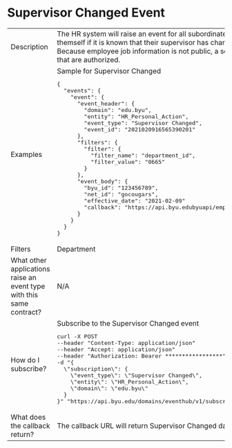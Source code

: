 # Supervisor Changed Event

<table align="center">
  <tr>
    <td>Description</td>
    <td>The HR system will raise an event for all subordinates of a person when they change, or for the person themself if it is known that their supervisor has changed.<br>Because employee job information is not public, a secure callback URL is provided for business applications that are authorized.</td>
  </tr>
  <tr>
    <td>Examples</td>
    <td>Sample for Supervisor Changed<br><pre>{
  "events": {
    "event": {
      "event_header": {
        "domain": "edu.byu",
        "entity": "HR_Personal_Action",
        "event_type": "Supervisor Changed",
        "event_id": "2021020916565390201"
      },
      "filters": {
        "filter": {
          "filter_name": "department_id",
          "filter_value": "0665"
        }
      },
      "event_body": {
        "byu_id": "123456789",
        "net_id": "gocougars",
        "effective_date": "2021-02-09"
        "callback": "https://api.byu.edubyuapi/employees/v1/123456789/jobs"
      }
    }
  }
}</pre></td>
  </tr>
  <tr>
    <td>Filters</td>
    <td>Department</td>
  </tr>
  <tr>
    <td>What other applications raise an event type with this same contract?</td>
    <td>N/A</td>
  </tr>
  <tr>
    <td>How do I subscribe?</td>
    <td>Subscribe to the Supervisor Changed event<be><pre>curl -X POST
--header "Content-Type: application/json"
--header "Accept: application/json"
--header "Authorization: Bearer *****************"
-d "{
  \"subscription\": {
    \"event_type\": \"Supervisor Changed\",
    \"entity\": \"HR_Personal_Action\",
    \"domain\": \"edu.byu\"
  }
}" "https://api.byu.edu/domains/eventhub/v1/subscriptions/edu.byu/HR_Personal_Action/Supervisor%20Changed"</pre></td>
  </tr>
  <tr>
    <td>What does the callback return?</td>
    <td>The callback URL will return Supervisor Changed data for the specified byu_id.</td>
  </tr>
</table>
